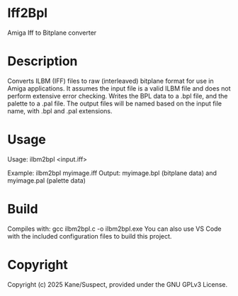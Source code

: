 # Iff2Bpl
 Amiga Iff to Bitplane converter

# Description
Converts ILBM (IFF) files to raw (interleaved) bitplane format for use in Amiga applications. 
It assumes the input file is a valid ILBM file and does not perform extensive error checking.
Writes the BPL data to a .bpl file, and the palette to a .pal file.
The output files will be named based on the input file name, with .bpl and .pal extensions.

# Usage
Usage: ilbm2bpl <input.iff>

Example: ilbm2bpl myimage.iff
Output: myimage.bpl (bitplane data) and myimage.pal (palette data)

# Build
Compiles with: gcc ilbm2bpl.c -o ilbm2bpl.exe
You can also use VS Code with the included configuration files to build this project.

# Copyright
Copyright (c) 2025 Kane/Suspect, provided under the GNU GPLv3 License.


